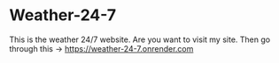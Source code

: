 # Weather-24-7
This is the weather 24/7 website.
Are you want to visit my site. Then go through this -> https://weather-24-7.onrender.com
